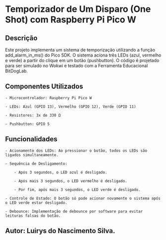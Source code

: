 # Temporizador de Um Disparo (One Shot) com Raspberry Pi Pico W

## Descrição

Este projeto implementa um sistema de temporização utilizando a função add_alarm_in_ms() do Pico SDK. O sistema aciona três LEDs (azul, vermelho e verde) a partir do clique em um botão (pushbutton). O código é projetado para ser simulado no Wokwi e testado com a Ferramenta Educacional BitDogLab.

## Componentes Utilizados

    - Microcontrolador: Raspberry Pi Pico W

    - LEDs: Azul (GPIO 13), Vermelho (GPIO 12), Verde (GPIO 11)

    - Resistores: 3x de 330 Ω

    - Pushbutton: GPIO 5

## Funcionalidades

    - Acionamento dos LEDs: Ao pressionar o botão, todos os LEDs são ligados simultaneamente.

    - Sequência de Desligamento:

        - Após 3 segundos, o LED azul é desligado.

        - Após mais 3 segundos, o LED vermelho é desligado.

        - Por fim, após mais 3 segundos, o LED verde é desligado.

    - Controle de Estado: O botão só pode acionar novamente o sistema após o LED verde estar desligado.

    - Debounce: Implementação de debounce por software para evitar leituras falsas do botão.

## Autor: Luirys do Nascimento Silva.